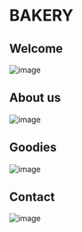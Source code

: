 # BAKERY 


## Welcome
![image](https://user-images.githubusercontent.com/59360014/236300045-14bb7f3d-e2b2-47d3-a7e9-e730004180fb.png)

## About us
![image](https://user-images.githubusercontent.com/59360014/236300112-0851c2e1-64ca-475f-9e65-1c9b84f16ab0.png)
## Goodies
![image](https://user-images.githubusercontent.com/59360014/236300185-0fdb935c-74ef-435f-83f7-56821f32d71c.png)
## Contact
![image](https://user-images.githubusercontent.com/59360014/236300271-2dc19ad4-9d69-4077-aedd-eb4b503c98e7.png)
